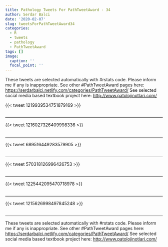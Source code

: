 ```yaml
---
title: Pathology Tweets For PathTweetAward - 34
author: Serdar Balci
date: '2020-02-07'
slug: tweetsForPathTweetAward34
categories:
  - R
  - tweets
  - pathology
  - PathTweetAward
tags: []
image:
  caption: ''
  focal_point: ''
---
```



These tweets are selected automatically with #rstats code. Please inform me if any is inappropriate.
See other #PathTweetAward pages here: https://serdarbalci.netlify.com/categories/PathTweetAward/ 
See selected social media based textbook project here: http://www.patolojinotlari.com/

{{< tweet 1219939534751879169 >}}
<br>
<br>
<hr>
{{< tweet 1216027326409998336 >}}
<br>
<br>
<hr>
{{< tweet 689516449283579905 >}}
<br>
<br>
<hr>
{{< tweet 570318126996426753 >}}
<br>
<br>
<hr>
{{< tweet 1225442095470718978 >}}
<br>
<br>
<hr>
{{< tweet 1215626998497845248 >}}
<br>
<br>
<hr>


These tweets are selected automatically with #rstats code. Please inform me if any is inappropriate.
See other #PathTweetAward pages here: https://serdarbalci.netlify.com/categories/PathTweetAward/ 
See selected social media based textbook project here: http://www.patolojinotlari.com/
